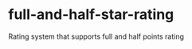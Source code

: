 full-and-half-star-rating
=========================

Rating system that supports full and half points rating
